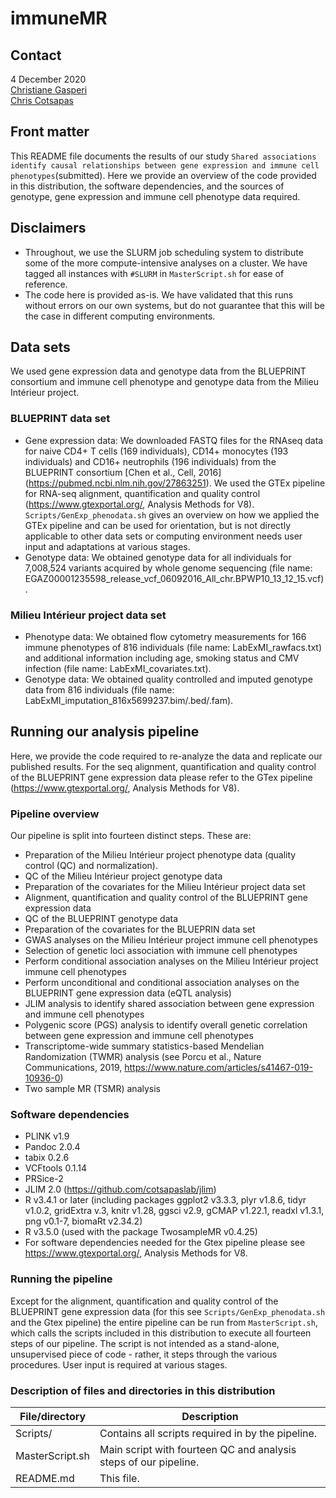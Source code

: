 # immuneMR

## Contact
4 December 2020 <br>
[Christiane Gasperi](mailto:c.gasperi@tum.de) <br>
[Chris Cotsapas](mailto:cotsapas@broadinstitute.org) <br>

## Front matter
This README file documents the results of our study `Shared associations identify causal relationships between gene expression and immune cell phenotypes`(submitted). Here we provide an overview of the code provided in this distribution, the software dependencies, and the sources of genotype, gene expression and immune cell phenotype data required.   

## Disclaimers
* Throughout, we use the SLURM job scheduling system to distribute some of the more compute-intensive analyses on a cluster. We have tagged all instances with `#SLURM` in `MasterScript.sh` for ease of reference.
* The code here is provided as-is. We have validated that this runs without errors on our own systems, but do not guarantee that this will be the case in different computing environments.

## Data sets
We used gene expression data and genotype data from the BLUEPRINT consortium and immune cell phenotype and genotype data from the Milieu Intérieur project. 

### BLUEPRINT data set
+ Gene expression data: We downloaded FASTQ files for the RNAseq data for naive CD4+ T cells (169 individuals), CD14+ monocytes (193 individuals) and CD16+ neutrophils (196 individuals) from the BLUEPRINT consortium [Chen et al., Cell, 2016] (https://pubmed.ncbi.nlm.nih.gov/27863251). We used the GTEx pipeline for RNA-seq alignment, quantification and quality control (https://www.gtexportal.org/, Analysis Methods for V8). `Scripts/GenExp_phenodata.sh` gives an overview on how we applied the GTEx pipeline and can be used for orientation, but is not directly applicable to other data sets or computing environment needs user input and adaptations at various stages.
+ Genotype data: We obtained genotype data for all individuals for 7,008,524 variants acquired by whole genome sequencing (file name: EGAZ00001235598_release_vcf_06092016_All_chr.BPWP10_13_12_15.vcf). 

### Milieu Intérieur project data set
+ Phenotype data: We obtained flow cytometry measurements for 166 immune phenotypes of 816 individuals (file name: LabExMI_rawfacs.txt) and additional information including age, smoking status and CMV infection (file name: LabExMI_covariates.txt).
+ Genotype data: We obtained quality controlled and imputed genotype data from 816 individuals (file name: LabExMI_imputation_816x5699237.bim/.bed/.fam).

## Running our analysis pipeline
Here, we provide the code required to re-analyze the data and replicate our published results. For the seq alignment, quantification and quality control of the BLUEPRINT gene expression data please refer to the GTex pipeline (https://www.gtexportal.org/, Analysis Methods for V8).

### Pipeline overview
Our pipeline is split into fourteen distinct steps. These are:

+ Preparation of the Milieu Intérieur project phenotype data (quality control (QC) and normalization). 
+ QC of the Milieu Intérieur project genotype data
+ Preparation of the covariates for the Milieu Intérieur project data set
+ Alignment, quantification and quality control of the BLUEPRINT gene expression data
+ QC of the BLUEPRINT genotype data
+ Preparation of the covariates for the BLUEPRIN data set
+ GWAS analyses on the Milieu Intérieur project immune cell phenotypes 
+ Selection of genetic loci association with immune cell phenotypes
+ Perform conditional association analyses on the Milieu Intérieur project immune cell phenotypes 
+ Perform unconditional and conditional association analyses on the BLUEPRINT gene expression data (eQTL analysis)
+ JLIM analysis to identify shared association between gene expression and immune cell phenotypes 
+ Polygenic score (PGS) analysis to identify overall genetic correlation between gene expression and immune cell phenotypes 
+ Transcriptome-wide summary statistics-based Mendelian Randomization (TWMR) analysis (see Porcu et al., Nature Communications, 2019, https://www.nature.com/articles/s41467-019-10936-0)
+ Two sample MR (TSMR) analysis

### Software dependencies
+ PLINK v1.9
+ Pandoc 2.0.4
+ tabix 0.2.6
+ VCFtools 0.1.14
+ PRSice-2
+ JLIM 2.0 (https://github.com/cotsapaslab/jlim)
+ R v3.4.1 or later (including packages ggplot2 v3.3.3, plyr v1.8.6, tidyr v1.0.2, gridExtra v.3, knitr v1.28, ggsci v2.9, gCMAP v1.22.1, readxl v1.3.1, png v0.1-7, biomaRt v2.34.2)
+ R v3.5.0 (used with the package TwosampleMR v0.4.25)
+ For software dependencies needed for the Gtex pipeline please see https://www.gtexportal.org/, Analysis Methods for V8.

### Running the pipeline
Except for the alignment, quantification and quality control of the BLUEPRINT gene expression data (for this see `Scripts/GenExp_phenodata.sh` and the Gtex pipeline) the entire pipeline can be run from `MasterScript.sh`, which calls the scripts included in this distribution to execute all fourteen steps of our pipeline. The script is not intended as a stand-alone, unsupervised piece of code - rather, it steps through the various procedures. User input is required at various stages.

### Description of files and directories in this distribution

| File/directory | Description |
| ------------- | ------------- |
| Scripts/  | Contains all scripts required in by the pipeline.  |
| MasterScript.sh  | Main script with fourteen QC and analysis steps of our pipeline.  |
| README.md  | This file.  |





